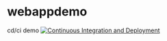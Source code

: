 # webappdemo
cd/ci demo
[![Continuous Integration and Deployment](https://github.com/adamclement-exe/webappdemo/actions/workflows/ci-cd.yaml/badge.svg)](https://github.com/adamclement-exe/webappdemo/actions/workflows/ci-cd.yaml)
